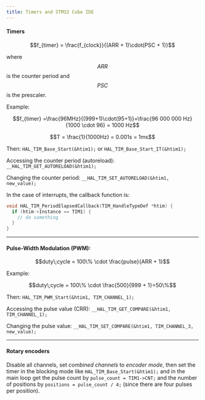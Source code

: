 ```yaml
---
title: Timers and STM32 Cube IDE
---
```

<!--[[University]]--->
<!--[[Electronics]]--->
<!--[[Code]]--->

<script type="text/javascript" id="MathJax-script" async
  src="https://cdn.jsdelivr.net/npm/mathjax@3/es5/tex-mml-chtml.js">
</script>

#### Timers

$$f_{timer} = \frac{f_{clock}}{(ARR + 1)\cdot(PSC + 1)}$$

where $$ARR$$ is the counter period and $$PSC$$ is the prescaler.

Example: 

$$f_{timer} =\frac{96MHz}{(999+1)\cdot(95+1)}=\frac{96 000 000 Hz}{1000 \cdot 96} = 1000 Hz$$

$$T = \frac{1}{1000Hz} = 0.001s = 1ms$$

Then: `HAL_TIM_Base_Start(&htim1);` or `HAL_TIM_Base_Start_IT(&htim1);`

Accessing the counter period (autoreload): `__HAL_TIM_GET_AUTORELOAD(&htim1);`

Changing the counter period: `__HAL_TIM_SET_AUTORELOAD(&htim1, new_value);`

In the case of interrupts, the callback function is:

```c
void HAL_TIM_PeriodElapsedCallback(TIM_HandleTypeDef *htim) {
  if (htim->Instance == TIM1) { 
    // do something
  }
}
```

***

#### Pulse-Width Modulation (PWM):

$$duty\;cycle = 100\% \cdot \frac{pulse}{ARR + 1}$$

Example:

$$duty\;cycle = 100\% \cdot \frac{500}{999 + 1}=50\%$$

Then: `HAL_TIM_PWM_Start(&htim1, TIM_CHANNEL_1);`

Accessing the pulse value (CRR): `__HAL_TIM_GET_COMPARE(&htim1, TIM_CHANNEL_1);`

Changing the pulse value: `__HAL_TIM_SET_COMPARE(&htim1, TIM_CHANNEL_3, new_value);`

---

#### Rotary encoders

Disable all channels, set *combined channels* to *encoder mode*, then set the timer in the blocking mode like `HAL_TIM_Base_Start(&htim1);` and in the main loop get the pulse count by `pulse_count = TIM1->CNT;` and the number of positions by `positions = pulse_count / 4;` (since there are four pulses per position).
